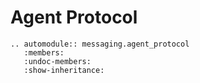 # Agent Protocol

```{eval-rst}
.. automodule:: messaging.agent_protocol
   :members:
   :undoc-members:
   :show-inheritance:
```

